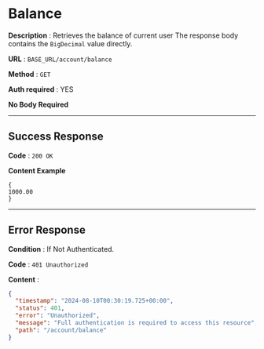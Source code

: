 # Balance


**Description** : Retrieves the balance of current user The response body contains the `BigDecimal` value directly.

**URL** : `BASE_URL/account/balance`

**Method** : `GET`

**Auth required** : YES



**No Body Required**

---

## Success Response

**Code** : `200 OK`

**Content Example**

```
{
1000.00
}
```

---

## Error Response

**Condition** : If Not Authenticated.

**Code** : `401 Unauthorized`

**Content** :

```json
{
  "timestamp": "2024-08-10T00:30:19.725+00:00",
  "status": 401,
  "error": "Unauthorized",
  "message": "Full authentication is required to access this resource",
  "path": "/account/balance"
}
```
